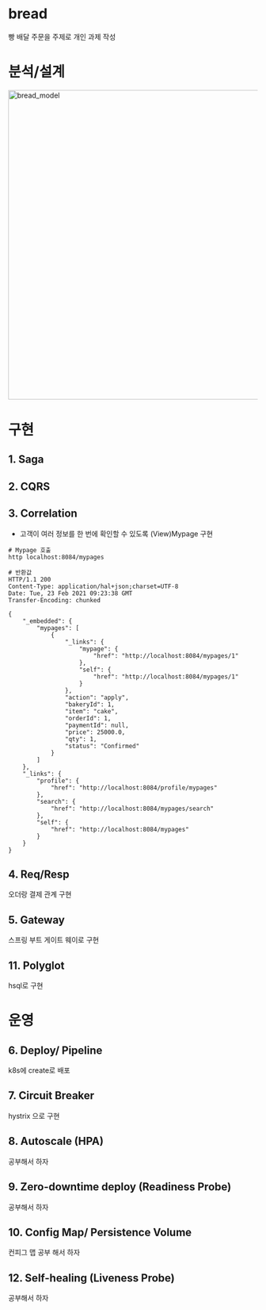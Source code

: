 # bread
빵 배달 주문을 주제로 개인 과제 작성

# 분석/설계
<img width="624" alt="bread_model" src="https://user-images.githubusercontent.com/58290368/108818006-1afe1680-75fc-11eb-9c63-249f823c6059.png">

# 구현

## 1. Saga
## 2. CQRS
## 3. Correlation
- 고객이 여러 정보를 한 번에 확인할 수 있도록 (View)Mypage 구현
```
# Mypage 호출
http localhost:8084/mypages

# 반환값
HTTP/1.1 200 
Content-Type: application/hal+json;charset=UTF-8
Date: Tue, 23 Feb 2021 09:23:38 GMT
Transfer-Encoding: chunked

{
    "_embedded": {
        "mypages": [
            {
                "_links": {
                    "mypage": {
                        "href": "http://localhost:8084/mypages/1"
                    },
                    "self": {
                        "href": "http://localhost:8084/mypages/1"
                    }
                },
                "action": "apply",
                "bakeryId": 1,
                "item": "cake",
                "orderId": 1,
                "paymentId": null,
                "price": 25000.0,
                "qty": 1,
                "status": "Confirmed"
            }
        ]
    },
    "_links": {
        "profile": {
            "href": "http://localhost:8084/profile/mypages"
        },
        "search": {
            "href": "http://localhost:8084/mypages/search"
        },
        "self": {
            "href": "http://localhost:8084/mypages"
        }
    }
}
```

## 4. Req/Resp
오더랑 결제 관계 구현

## 5. Gateway
스프링 부트 게이트 웨이로 구현

## 11. Polyglot
hsql로 구현

# 운영

## 6. Deploy/ Pipeline
k8s에 create로 배포

## 7. Circuit Breaker
hystrix 으로 구현

## 8. Autoscale (HPA)
공부해서 하자

## 9. Zero-downtime deploy (Readiness Probe)
공부해서 하자

## 10. Config Map/ Persistence Volume
컨피그 맵 공부 해서 하자

## 12. Self-healing (Liveness Probe)
공부해서 하자




